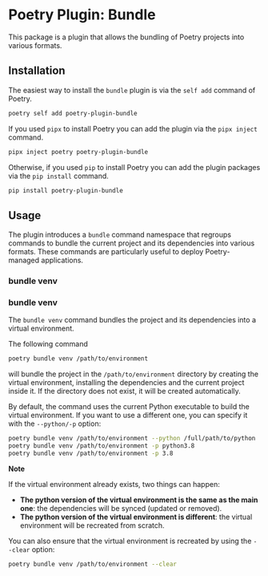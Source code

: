 # Poetry Plugin: Bundle

This package is a plugin that allows the bundling of Poetry projects into various formats.

## Installation

The easiest way to install the `bundle` plugin is via the `self add` command of Poetry.

```bash
poetry self add poetry-plugin-bundle
```

If you used `pipx` to install Poetry you can add the plugin via the `pipx inject` command.

```bash
pipx inject poetry poetry-plugin-bundle
```

Otherwise, if you used `pip` to install Poetry you can add the plugin packages via the `pip install` command.

```bash
pip install poetry-plugin-bundle
```

## Usage

The plugin introduces a `bundle` command namespace that regroups commands to bundle the current project
and its dependencies into various formats. These commands are particularly useful to deploy
Poetry-managed applications.

### bundle venv

### bundle venv

The `bundle venv` command bundles the project and its dependencies into a virtual environment.

The following command

```bash
poetry bundle venv /path/to/environment
```

will bundle the project in the `/path/to/environment` directory by creating the virtual environment,
installing the dependencies and the current project inside it. If the directory does not exist,
it will be created automatically.

By default, the command uses the current Python executable to build the virtual environment.
If you want to use a different one, you can specify it with the `--python/-p` option:

```bash
poetry bundle venv /path/to/environment --python /full/path/to/python
poetry bundle venv /path/to/environment -p python3.8
poetry bundle venv /path/to/environment -p 3.8
```

**Note**

If the virtual environment already exists, two things can happen:

- **The python version of the virtual environment is the same as the main one**: the dependencies will be synced (updated or removed).
- **The python version of the virtual environment is different**: the virtual environment will be recreated from scratch.

You can also ensure that the virtual environment is recreated by using the `--clear` option:

```bash
poetry bundle venv /path/to/environment --clear
```
